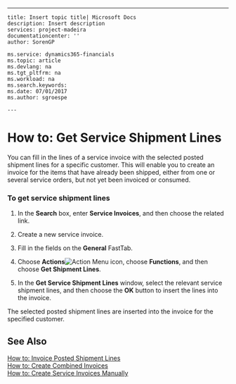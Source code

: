 ---
    title: Insert topic title| Microsoft Docs
    description: Insert description
    services: project-madeira
    documentationcenter: ''
    author: SorenGP

    ms.service: dynamics365-financials
    ms.topic: article
    ms.devlang: na
    ms.tgt_pltfrm: na
    ms.workload: na
    ms.search.keywords:
    ms.date: 07/01/2017
    ms.author: sgroespe

    ---
# How to: Get Service Shipment Lines
You can fill in the lines of a service invoice with the selected posted shipment lines for a specific customer. This will enable you to create an invoice for the items that have already been shipped, either from one or several service orders, but not yet been invoiced or consumed.  
  
### To get service shipment lines  
  
1.  In the **Search** box, enter **Service Invoices**, and then choose the related link.  
  
2.  Create a new service invoice.  
  
3.  Fill in the fields on the **General** FastTab.  
  
4.  Choose **Actions**![Action Menu icon](../FullExperience/media/actionmenuicon.png "actionMenuIcon"), choose **Functions**, and then choose **Get Shipment Lines**.  
  
5.  In the **Get Service Shipment Lines** window, select the relevant service shipment lines, and then choose the **OK** button to insert the lines into the invoice.  
  
 The selected posted shipment lines are inserted into the invoice for the specified customer.  
  
## See Also  
 [How to: Invoice Posted Shipment Lines](../FullExperience/how-to-invoice-posted-shipment-lines.md)   
 [How to: Create Combined Invoices](../FullExperience/how-to-create-combined-invoices.md)   
 [How to: Create Service Invoices Manually](../FullExperience/how-to-create-service-invoices-manually.md)